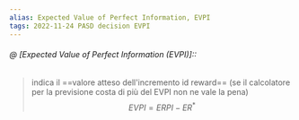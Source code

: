 ```yaml
---
alias: Expected Value of Perfect Information, EVPI
tags: 2022-11-24 PASD decision EVPI
---
```


###### @ [Expected Value of Perfect Information (EVPI)]::
> indica il ==valore atteso dell'incremento id reward== (se il calcolatore per la previsione costa di più del EVPI non ne vale la pena) $$EVPI=ERPI-ER^*$$
<!--ID: 1670236970531-->
